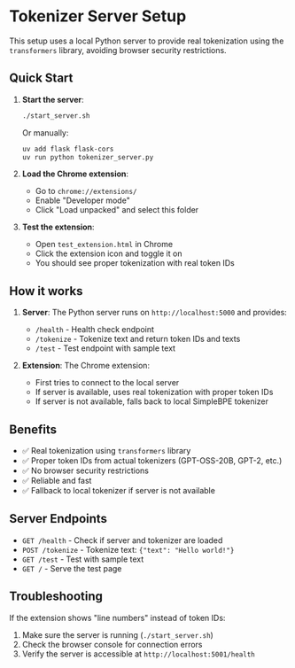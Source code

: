 # Tokenizer Server Setup

This setup uses a local Python server to provide real tokenization using the `transformers` library, avoiding browser security restrictions.

## Quick Start

1. **Start the server**:
   ```bash
   ./start_server.sh
   ```
   Or manually:
   ```bash
   uv add flask flask-cors
   uv run python tokenizer_server.py
   ```

2. **Load the Chrome extension**:
   - Go to `chrome://extensions/`
   - Enable "Developer mode"
   - Click "Load unpacked" and select this folder

3. **Test the extension**:
   - Open `test_extension.html` in Chrome
   - Click the extension icon and toggle it on
   - You should see proper tokenization with real token IDs

## How it works

1. **Server**: The Python server runs on `http://localhost:5000` and provides:
   - `/health` - Health check endpoint
   - `/tokenize` - Tokenize text and return token IDs and texts
   - `/test` - Test endpoint with sample text

2. **Extension**: The Chrome extension:
   - First tries to connect to the local server
   - If server is available, uses real tokenization with proper token IDs
   - If server is not available, falls back to local SimpleBPE tokenizer

## Benefits

- ✅ Real tokenization using `transformers` library
- ✅ Proper token IDs from actual tokenizers (GPT-OSS-20B, GPT-2, etc.)
- ✅ No browser security restrictions
- ✅ Reliable and fast
- ✅ Fallback to local tokenizer if server is not available

## Server Endpoints

- `GET /health` - Check if server and tokenizer are loaded
- `POST /tokenize` - Tokenize text: `{"text": "Hello world!"}`
- `GET /test` - Test with sample text
- `GET /` - Serve the test page

## Troubleshooting

If the extension shows "line numbers" instead of token IDs:
1. Make sure the server is running (`./start_server.sh`)
2. Check the browser console for connection errors
3. Verify the server is accessible at `http://localhost:5001/health`
